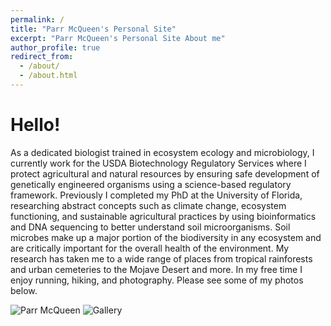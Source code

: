 ```yaml
---
permalink: /
title: "Parr McQueen's Personal Site"
excerpt: "Parr McQueen's Personal Site About me"
author_profile: true
redirect_from: 
  - /about/
  - /about.html
---
```


Hello!  
======


As a dedicated biologist trained in ecosystem ecology and microbiology, I currently work for the USDA Biotechnology Regulatory Services where I protect agricultural and natural resources by ensuring safe development of genetically engineered organisms using a science-based regulatory framework. 
Previously I completed my PhD at the University of Florida, researching abstract concepts such as climate change, ecosystem functioning, and sustainable agricultural practices by using bioinformatics and DNA sequencing to better understand soil microorganisms. Soil microbes make up a major portion of the biodiversity in any ecosystem and are critically important for the overall health of the environment. My research has taken me to a wide range of places from tropical rainforests and urban cemeteries to the Mojave Desert and more. In my free time I enjoy running, hiking, and photography. Please see some of my photos below.

![Parr McQueen](/images/ParrMcQueen.png)
![Gallery](/images/Parr_McQueen_Portfolio.png)
